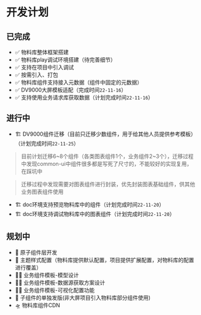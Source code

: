 

# 开发计划

## 已完成

- ✅ 物料库整体框架搭建
- ✅ 物料库play调试环境搭建（待完善细节）
- ✅ 支持在项目中引入调试
- ✅ 按需引入、打包
- ✅ 物料库组件支持接入元数据（组件中固定的元数据）
- ✅ DV9000大屏模板适配（完成时间`22-11-16`）
- ✅ 支持使用业务请求库获取数据（计划完成时间`22-11-16`）

## 进行中

- 🏗 DV9000组件迁移（目前只迁移少数组件，用于给其他人员提供参考模板）（计划完成时间`22-11-25`）
> 目前计划迁移6~8个组件（各类图表组件1个，业务组件2~3个），迁移过程中发现common-ui中组件很多都是写死了尺寸的，不能较好的实现复用，在踩坑中

> 迁移过程中发现需要对图表组件进行封装，优先封装图表基础组件，供其他业务图表组件使用
- 🏗 doc环境支持预览物料库中的组件（计划完成时间`22-11-20`）
- 🏗 doc环境支持调试物料库中的图表组件（计划完成时间`22-11-20`）
## 规划中

- 💎 原子组件层开发
- 🎨 主题样式配置（物料库提供默认配置，项目提供扩展配置，对物料库的配置进行覆盖）
- 👨‍💻 业务组件模板-模型设计
- 👨‍💻 业务组件模板-数据源获取方案设计
- 👨‍💻 业务组件模板-可视化配置功能
- 🎉 子组件的单独发版(非大屏项目引入物料库部分组件使用)
- 🛸 物料库组件CDN
